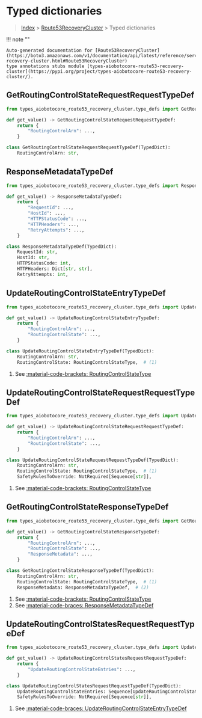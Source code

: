 # Typed dictionaries

> [Index](../README.md) > [Route53RecoveryCluster](./README.md) > Typed dictionaries

!!! note ""

    Auto-generated documentation for [Route53RecoveryCluster](https://boto3.amazonaws.com/v1/documentation/api/latest/reference/services/route53-recovery-cluster.html#Route53RecoveryCluster)
    type annotations stubs module [types-aiobotocore-route53-recovery-cluster](https://pypi.org/project/types-aiobotocore-route53-recovery-cluster/).

## GetRoutingControlStateRequestRequestTypeDef

```python title="Usage Example"
from types_aiobotocore_route53_recovery_cluster.type_defs import GetRoutingControlStateRequestRequestTypeDef

def get_value() -> GetRoutingControlStateRequestRequestTypeDef:
    return {
        "RoutingControlArn": ...,
    }
```

```python title="Definition"
class GetRoutingControlStateRequestRequestTypeDef(TypedDict):
    RoutingControlArn: str,
```

## ResponseMetadataTypeDef

```python title="Usage Example"
from types_aiobotocore_route53_recovery_cluster.type_defs import ResponseMetadataTypeDef

def get_value() -> ResponseMetadataTypeDef:
    return {
        "RequestId": ...,
        "HostId": ...,
        "HTTPStatusCode": ...,
        "HTTPHeaders": ...,
        "RetryAttempts": ...,
    }
```

```python title="Definition"
class ResponseMetadataTypeDef(TypedDict):
    RequestId: str,
    HostId: str,
    HTTPStatusCode: int,
    HTTPHeaders: Dict[str, str],
    RetryAttempts: int,
```

## UpdateRoutingControlStateEntryTypeDef

```python title="Usage Example"
from types_aiobotocore_route53_recovery_cluster.type_defs import UpdateRoutingControlStateEntryTypeDef

def get_value() -> UpdateRoutingControlStateEntryTypeDef:
    return {
        "RoutingControlArn": ...,
        "RoutingControlState": ...,
    }
```

```python title="Definition"
class UpdateRoutingControlStateEntryTypeDef(TypedDict):
    RoutingControlArn: str,
    RoutingControlState: RoutingControlStateType,  # (1)
```

1. See [:material-code-brackets: RoutingControlStateType](./literals.md#routingcontrolstatetype) 
## UpdateRoutingControlStateRequestRequestTypeDef

```python title="Usage Example"
from types_aiobotocore_route53_recovery_cluster.type_defs import UpdateRoutingControlStateRequestRequestTypeDef

def get_value() -> UpdateRoutingControlStateRequestRequestTypeDef:
    return {
        "RoutingControlArn": ...,
        "RoutingControlState": ...,
    }
```

```python title="Definition"
class UpdateRoutingControlStateRequestRequestTypeDef(TypedDict):
    RoutingControlArn: str,
    RoutingControlState: RoutingControlStateType,  # (1)
    SafetyRulesToOverride: NotRequired[Sequence[str]],
```

1. See [:material-code-brackets: RoutingControlStateType](./literals.md#routingcontrolstatetype) 
## GetRoutingControlStateResponseTypeDef

```python title="Usage Example"
from types_aiobotocore_route53_recovery_cluster.type_defs import GetRoutingControlStateResponseTypeDef

def get_value() -> GetRoutingControlStateResponseTypeDef:
    return {
        "RoutingControlArn": ...,
        "RoutingControlState": ...,
        "ResponseMetadata": ...,
    }
```

```python title="Definition"
class GetRoutingControlStateResponseTypeDef(TypedDict):
    RoutingControlArn: str,
    RoutingControlState: RoutingControlStateType,  # (1)
    ResponseMetadata: ResponseMetadataTypeDef,  # (2)
```

1. See [:material-code-brackets: RoutingControlStateType](./literals.md#routingcontrolstatetype) 
2. See [:material-code-braces: ResponseMetadataTypeDef](./type_defs.md#responsemetadatatypedef) 
## UpdateRoutingControlStatesRequestRequestTypeDef

```python title="Usage Example"
from types_aiobotocore_route53_recovery_cluster.type_defs import UpdateRoutingControlStatesRequestRequestTypeDef

def get_value() -> UpdateRoutingControlStatesRequestRequestTypeDef:
    return {
        "UpdateRoutingControlStateEntries": ...,
    }
```

```python title="Definition"
class UpdateRoutingControlStatesRequestRequestTypeDef(TypedDict):
    UpdateRoutingControlStateEntries: Sequence[UpdateRoutingControlStateEntryTypeDef],  # (1)
    SafetyRulesToOverride: NotRequired[Sequence[str]],
```

1. See [:material-code-braces: UpdateRoutingControlStateEntryTypeDef](./type_defs.md#updateroutingcontrolstateentrytypedef) 

